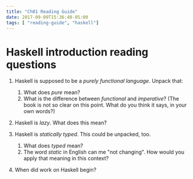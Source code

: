 ```yaml
---
title: "Ch01 Reading Guide"
date: 2017-09-09T15:36:40-05:00
tags: [ "reading-guide", "haskell"]
---
```


# Haskell introduction reading questions

1. Haskell is supposed to be a _purely functional language_. Unpack that:
    1. What does _pure_ mean?
    2. What is the difference between _functional_ and _imperative_? (The book is not so clear on this point. What do you think it says, in your own words?)

2. Haskell is _lazy_. What does this mean?

3. Haskell is _statically typed_. This could be unpacked, too. 
    1. What does _typed_ mean? 
    2. The word _static_ in English can me "not changing". How would you apply that meaning in this context?

4. When did work on Haskell begin?

